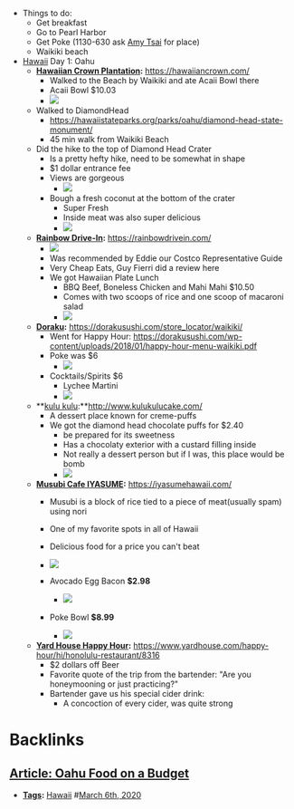 - Things to do:
    - Get breakfast
    - Go to Pearl Harbor
    - Get Poke (1130-630 ask [Amy Tsai](<Amy Tsai.md>) for place)
    - Waikiki beach
- [Hawaii](<Hawaii.md>) Day 1: Oahu
    - **[Hawaiian Crown Plantation](<Hawaiian Crown Plantation.md>):** https://hawaiiancrown.com/
        - Walked to the Beach by Waikiki and ate Acaii Bowl there
        - Acaii Bowl $10.03
        - ![](https://firebasestorage.googleapis.com/v0/b/firescript-577a2.appspot.com/o/imgs%2Fapp%2Fandyjgao%2FPvThw4Eaju?alt=media&token=048268e9-75a0-44ab-9250-643125e20904)
    - Walked to DiamondHead 
        - https://hawaiistateparks.org/parks/oahu/diamond-head-state-monument/
        - 45 min walk from Waikiki Beach
    - Did the hike to the top of Diamond Head Crater
        - Is a pretty hefty hike, need to be somewhat in shape
        - $1 dollar entrance fee
        - Views are gorgeous
            - ![](https://firebasestorage.googleapis.com/v0/b/firescript-577a2.appspot.com/o/imgs%2Fapp%2Fandyjgao%2F7duyc2-A9P?alt=media&token=bee365d2-ddf7-42bc-bd77-b5730d7fccd2)
        - Bough a fresh coconut at the bottom of the crater
            - Super Fresh
            - Inside meat was also super delicious
            - ![](https://firebasestorage.googleapis.com/v0/b/firescript-577a2.appspot.com/o/imgs%2Fapp%2Fandyjgao%2F3yuZoBTLJZ?alt=media&token=71d8473e-b9d7-47a8-9f60-88719ea6d6ad)
    - **[Rainbow Drive-In](<Rainbow Drive-In.md>):** https://rainbowdrivein.com/
        - ![](https://firebasestorage.googleapis.com/v0/b/firescript-577a2.appspot.com/o/imgs%2Fapp%2Fandyjgao%2F633drvF2cC?alt=media&token=39146613-3e10-44c7-a53f-754099274880)
        - Was recommended by Eddie our Costco Representative Guide
        - Very Cheap Eats, Guy Fierri did a review here
        - We got Hawaiian Plate Lunch
            - BBQ Beef, Boneless Chicken and Mahi Mahi  $10.50
            - Comes with two scoops of rice and one scoop of macaroni salad
            - ![](https://firebasestorage.googleapis.com/v0/b/firescript-577a2.appspot.com/o/imgs%2Fapp%2Fandyjgao%2FQ4w1niAcax?alt=media&token=cb3176ce-06fa-494f-9ff5-370773c48bc7)
    - **[Doraku](<Doraku.md>):** https://dorakusushi.com/store_locator/waikiki/
        - Went for Happy Hour: https://dorakusushi.com/wp-content/uploads/2018/01/happy-hour-menu-waikiki.pdf
        - Poke was $6 
            - ![](https://firebasestorage.googleapis.com/v0/b/firescript-577a2.appspot.com/o/imgs%2Fapp%2Fandyjgao%2FsBBtAwxpt4?alt=media&token=064586f5-293b-456b-81f6-6ec0f0d427c4)
        - Cocktails/Spirits $6
            - Lychee Martini
            - ![](https://firebasestorage.googleapis.com/v0/b/firescript-577a2.appspot.com/o/imgs%2Fapp%2Fandyjgao%2FY4VFqhImjM?alt=media&token=1012c640-49e3-46ea-8ac3-0487d185dd0b)
    - **[kulu kulu](<kulu kulu.md>):**http://www.kulukulucake.com/
        - A dessert place known for creme-puffs
        - We got the diamond head chocolate puffs for $2.40
            - be prepared for its sweetness
            - Has a chocolaty exterior with a custard filling inside
            - Not really a dessert person but if I was, this place would be bomb
            - ![](https://firebasestorage.googleapis.com/v0/b/firescript-577a2.appspot.com/o/imgs%2Fapp%2Fandyjgao%2FzjKX7DHVdz?alt=media&token=9b39a699-6f9c-48d4-b62b-fb8e403a7515)
    - **[Musubi Cafe IYASUME](<Musubi Cafe IYASUME.md>):** https://iyasumehawaii.com/
        - Musubi is a block of rice tied to a piece of meat(usually spam) using nori
        - One of my favorite spots in all of Hawaii
        - Delicious food for a price you can't beat
        - ![](https://firebasestorage.googleapis.com/v0/b/firescript-577a2.appspot.com/o/imgs%2Fapp%2Fandyjgao%2Fqpa4hk1eC-?alt=media&token=d3c20873-353b-46b7-98b6-bfa382d573db)

        - Avocado Egg Bacon **$2.98**
            - ![](https://firebasestorage.googleapis.com/v0/b/firescript-577a2.appspot.com/o/imgs%2Fapp%2Fandyjgao%2FeNySsT7k4H?alt=media&token=4deea980-bd87-4974-8d3e-e1861ec64e5b)
        - Poke Bowl **$8.99**
            - ![](https://firebasestorage.googleapis.com/v0/b/firescript-577a2.appspot.com/o/imgs%2Fapp%2Fandyjgao%2FEdNLfUUFG0?alt=media&token=3bbf1698-0eaa-4880-b249-07c9327fc7f6)
    - **[Yard House Happy Hour](<Yard House Happy Hour.md>):** https://www.yardhouse.com/happy-hour/hi/honolulu-restaurant/8316
        - $2 dollars off Beer
        - Favorite quote of the trip from the bartender: "Are you honeymooning or just practicing?"
        - Bartender gave us his special cider drink:
            - A concoction of every cider, was quite strong

# Backlinks
## [Article: Oahu Food on a Budget](<Article: Oahu Food on a Budget.md>)
- **[Tags](<Tags.md>):** [Hawaii](<Hawaii.md>) #[March 6th, 2020](<March 6th, 2020.md>)

